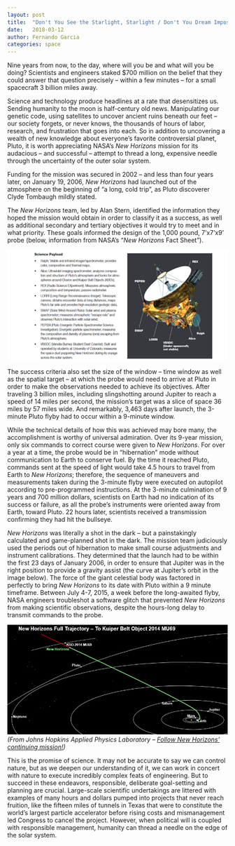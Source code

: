 ```yaml
---
layout: post
title:  "Don't You See the Starlight, Starlight / Don't You Dream Impossible Things"
date:   2018-03-12
author: Fernando Garcia
categories: space
---
```


Nine years from now, to the day, where will you be and what will you be doing? Scientists and engineers staked $700 million on the belief that they could answer that question precisely – within a few minutes – for a small spacecraft 3 billion miles away.
<!--more-->
Science and technology produce headlines at a rate that desensitizes us. Sending humanity to the moon is half-century old news. Manipulating our genetic code, using satellites to uncover ancient ruins beneath our feet – our society forgets, or never knows, the thousands of hours of labor, research, and frustration that goes into each. So in addition to uncovering a wealth of new knowledge about everyone’s favorite controversial planet, Pluto, it is worth appreciating NASA’s *New Horizons* mission for its audacious – and successful – attempt to thread a long, expensive needle through the uncertainty of the outer solar system.

Funding for the mission was secured in 2002 – and less than four years later, on January 19, 2006, *New Horizons* had launched out of the atmosphere on the beginning of “a long, cold trip”, as Pluto discoverer Clyde Tombaugh mildly stated.

The *New Horizons* team, led by Alan Stern, identified the information they hoped the mission would obtain in order to classify it as a success, as well as additional secondary and tertiary objectives it would try to meet and in what priority. These goals informed the design of the 1,000 pound, 7’x7’x9’ probe (below, information from NASA’s “*New Horizons* Fact Sheet”).

![New Horizon Fact Sheet](/images/newhorizonfactsheet.png)

The success criteria also set the size of the window – time window as well as the spatial target – at which the probe would need to arrive at Pluto in order to make the observations needed to achieve its objectives. After traveling 3 billion miles, including slingshotting around Jupiter to reach a speed of 14 miles per second, the mission’s target was a slice of space 36 miles by 57 miles wide. And remarkably, 3,463 days after launch, the 3-minute Pluto flyby had to occur within a 9-minute window.

While the technical details of how this was achieved may bore many, the accomplishment is worthy of universal admiration. Over its 9-year mission, only six commands to correct course were given to *New Horizons*. For over a year at a time, the probe would be in “hibernation” mode without communication to Earth to conserve fuel. By the time it reached Pluto, commands sent at the speed of light would take 4.5 hours to travel from Earth to *New Horizons*; therefore, the sequence of maneuvers and measurements taken during the 3-minute flyby were executed on autopilot according to pre-programmed instructions. At the 3-minute culmination of 9 years and 700 million dollars, scientists on Earth had no indication of its success or failure, as all the probe’s instruments were oriented away from Earth, toward Pluto. 22 hours later, scientists received a transmission confirming they had hit the bullseye.

*New Horizons* was literally a shot in the dark – but a painstakingly calculated and game-planned shot in the dark. The mission team judiciously used the periods out of hibernation to make small course adjustments and instrument calibrations. They determined that the launch had to be within the first 23 days of January 2006, in order to ensure that Jupiter was in the right position to provide a gravity assist (the curve at Jupiter’s orbit in the image below). The force of the giant celestial body was factored in perfectly to bring *New Horizons* to its date with Pluto within a 9 minute timeframe. Between July 4-7, 2015, a week before the long-awaited flyby, NASA engineers troubleshot a software glitch that prevented *New Horizons* from making scientific observations, despite the hours-long delay to transmit commands to the probe.

![New Horizons Mission](/images/newhorizonsmission.png)
*(From Johns Hopkins Applied Physics Laboratory – [Follow New Horizons’ continuing mission!](http://pluto.jhuapl.edu/Mission/))*

This is the promise of science. It may not be accurate to say we can control nature, but as we deepen our understanding of it, we can work in concert with nature to execute incredibly complex feats of engineering. But to succeed in these endeavors, responsible, deliberate goal-setting and planning are crucial.  Large-scale scientific undertakings are littered with examples of many hours and dollars pumped into projects that never reach fruition, like the fifteen miles of tunnels in Texas that were to constitute the world’s largest particle accelerator before rising costs and mismanagement led Congress to cancel the project. However, when political will is coupled with responsible management, humanity can thread a needle on the edge of the solar system.
